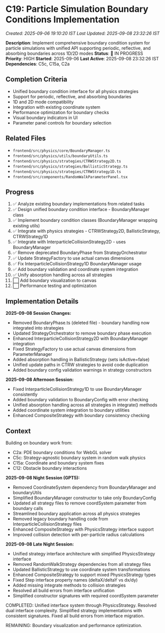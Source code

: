 # C19: Particle Simulation Boundary Conditions Implementation
*Created: 2025-09-06 19:10:20 IST*
*Last Updated: 2025-09-08 23:32:26 IST*

**Description**: Implement comprehensive boundary condition system for particle simulations with unified API supporting periodic, reflective, and absorbing boundaries across 1D/2D modes
**Status**: 🔄 IN PROGRESS
**Priority**: HIGH
**Started**: 2025-09-06
**Last Active**: 2025-09-08 23:32:26 IST
**Dependencies**: C5c, C15a, C2a

## Completion Criteria
- Unified boundary condition interface for all physics strategies
- Support for periodic, reflective, and absorbing boundaries
- 1D and 2D mode compatibility
- Integration with existing coordinate system
- Performance optimization for boundary checks
- Visual boundary indicators in UI
- Parameter panel controls for boundary selection

## Related Files
- `frontend/src/physics/core/BoundaryManager.ts`
- `frontend/src/physics/utils/boundaryUtils.ts`
- `frontend/src/physics/strategies/CTRWStrategy2D.ts`
- `frontend/src/physics/strategies/BallisticStrategy.ts`
- `frontend/src/physics/strategies/CTRWStrategy1D.ts`
- `frontend/src/components/RandomWalkParameterPanel.tsx`

## Progress
1. ✅ Analyze existing boundary implementations from related tasks
2. ✅ Design unified boundary condition interface - BoundaryManager class
3. ✅ Implement boundary condition classes (BoundaryManager wrapping existing utils)
4. ✅ Integrate with physics strategies - CTRWStrategy2D, BallisticStrategy, CTRWStrategy1D
5. ✅ Integrate with InterparticleCollisionStrategy2D - uses BoundaryManager
6. ✅ Remove deprecated BoundaryPhase from StrategyOrchestrator
7. ✅ Update StrategyFactory to use actual canvas dimensions
8. ✅ Fix InterparticleCollisionStrategy1D BoundaryManager usage
9. ✅ Add boundary validation and coordinate system integration
10. ✅ Unify absorption handling across all strategies
11. ⬜ Add boundary visualization to canvas
12. ⬜ Performance testing and optimization

## Implementation Details
**2025-09-08 Session Changes:**
- Removed BoundaryPhase.ts (deleted file) - boundary handling now integrated into strategies
- Updated StrategyOrchestrator to remove boundary phase execution
- Enhanced InterparticleCollisionStrategy2D with BoundaryManager integration
- Fixed StrategyFactory to use actual canvas dimensions from ParameterManager
- Added absorption handling in BallisticStrategy (sets isActive=false)
- Unified update paths in CTRW strategies to avoid code duplication
- Added boundary config validation warnings in strategy constructors

**2025-09-08 Afternoon Session:**
- Fixed InterparticleCollisionStrategy1D to use BoundaryManager consistently
- Added boundary validation to BoundaryConfig with error checking
- Unified absorption handling across all strategies in integrate() methods
- Added coordinate system integration to boundary utilities
- Enhanced CompositeStrategy with boundary consistency checking

## Context
Building on boundary work from:
- C2a: PDE boundary conditions for WebGL solver
- C5c: Strategy-agnostic boundary system in random walk physics
- C15a: Coordinate and boundary system fixes
- C12: Obstacle boundary interactions

**2025-09-08 Night Session (GPT5):**
- Removed CoordinateSystem dependency from BoundaryManager and boundaryUtils
- Simplified BoundaryManager constructor to take only BoundaryConfig
- Updated all strategy files to remove coordSystem parameter from boundary calls
- Streamlined boundary application across all physics strategies
- Removed legacy boundary handling code from InterparticleCollisionStrategy files
- Enhanced CompositeStrategy with PhysicsStrategy interface support
- Improved collision detection with per-particle radius calculations

**2025-09-08 Late Night Session:**
- Unified strategy interface architecture with simplified PhysicsStrategy interface
- Removed RandomWalkStrategy dependencies from all strategy files
- Updated BallisticStrategy to use coordinate system transformations
- Enhanced CompositeStrategy to support mixed PhysicsStrategy types
- Fixed Step interface property names (deltaX/deltaY vs dx/dy)
- Added missing integrate methods to collision strategies
- Resolved all build errors from interface unification
- Simplified constructor signatures with required coordSystem parameter

COMPLETED: Unified interface system through PhysicsStrategy. Resolved dual interface complexity. Simplified strategy implementations with consistent signatures. Fixed all build errors from interface migration.

REMAINING: Boundary visualization and performance optimization.
